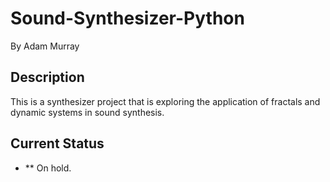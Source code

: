 # Sound-Synthesizer-Python
By Adam Murray

## Description
This is a synthesizer project that is exploring the application of fractals and dynamic systems in sound synthesis.

## Current Status
- ** On hold.
